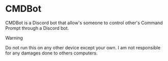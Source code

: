 # CMDBot
CMDBot is a Discord bot that allow's someone to control other's Command Prompt through a Discord bot.

> [!WARNING]
> Do not run this on any other device except your own. I am not responsible for any damages done to others computers.